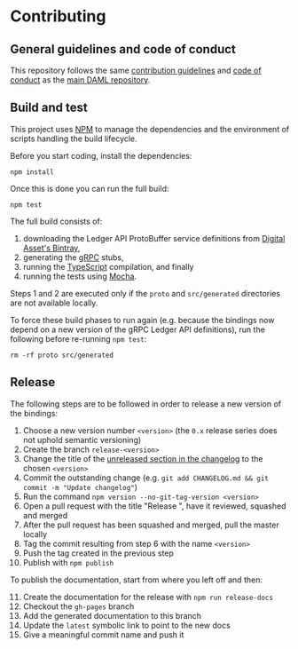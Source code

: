# Contributing

## General guidelines and code of conduct

This repository follows the same [contribution guidelines](https://github.com/digital-asset/daml/blob/master/CONTRIBUTING.md) and [code of conduct](https://github.com/digital-asset/daml/blob/master/CODE_OF_CONDUCT.md) as the [main DAML repository](https://github.com/digital-asset/daml/).

## Build and test

This project uses [NPM](https://npmjs.com/) to manage the dependencies and the environment of scripts handling the build lifecycle.

Before you start coding, install the dependencies:

    npm install

Once this is done you can run the full build:

    npm test

The full build consists of:

1. downloading the Ledger API ProtoBuffer service definitions from [Digital Asset's Bintray](https://bintray.com/digitalassetsdk/),
2. generating the [gRPC](https://grpc.io/) stubs,
3. running the [TypeScript](http://typescriptlang.org/) compilation, and finally
4. running the tests using [Mocha](https://mochajs.org/).

Steps 1 and 2 are executed only if the `proto` and `src/generated` directories are not available locally.

To force these build phases to run again (e.g. because the bindings now depend on a new version of the gRPC Ledger API definitions), run the following before re-running `npm test`:

    rm -rf proto src/generated

## Release

The following steps are to be followed in order to release a new version of the bindings:

1.  Choose a new version number `<version>` (the `0.x` release series does not uphold semantic versioning)
2.  Create the branch `release-<version>`
3.  Change the title of the [unreleased section in the changelog](./CHANGELOG.md#Unreleased) to the chosen `<version>`
4.  Commit the outstanding change (e.g. `git add CHANGELOG.md && git commit -m "Update changelog"`)
5.  Run the command `npm version --no-git-tag-version <version>`
6.  Open a pull request with the title "Release <version>", have it reviewed, squashed and merged
7.  After the pull request has been squashed and merged, pull the master locally
8.  Tag the commit resulting from step 6 with the name `<version>`
9.  Push the tag created in the previous step
10. Publish with `npm publish`

To publish the documentation, start from where you left off and then:

11. Create the documentation for the release with `npm run release-docs`
12. Checkout the `gh-pages` branch
13. Add the generated documentation to this branch
14. Update the `latest` symbolic link to point to the new docs
15. Give a meaningful commit name and push it

